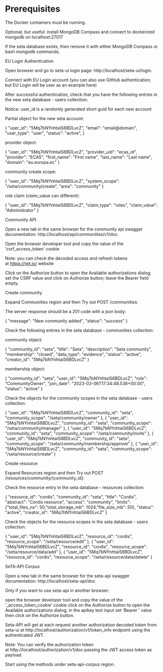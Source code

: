 # Prerequisites

The Docker containers must be running.

Optional, but useful: install MongoDB Compass and connect to dockerized mongodb on localhost:27017

If the seta database exists, then remove it with either MongoDB Compass or bash mongodb commands.

EU Login Authentication

Open browser and go to seta-ui login page: http://localhost/seta-ui/login.

Connect with EU Login account (you can also use GitHub authentication, but EU Login will be user as an example here)

After successful authentication, check that you have the following entries in the new seta database - users collection:

Notice: user_id is a randomly generated short guid for each new account

Partial object for the new seta account:

{
"user_id": "5Mq7bNYnhtaiS6BDLvcZ",
"email": "email@domain",
"user_type": "user",
"status": "active",
}


provider object:

{
"user_id": "5Mq7bNYnhtaiS6BDLvcZ",
"provider_uid": "ecas_id",
"provider": "ECAS",
"first_name": "First name",
"last_name": "Last name",
"domain": "eu.europa.ec"
}


community create scope:

{
"user_id": "5Mq7bNYnhtaiS6BDLvcZ",
"system_scope": "/seta/community/create",
"area": "community"
}


role claim (claim_value can different):

{
"user_id": "5Mq7bNYnhtaiS6BDLvcZ",
"claim_type": "roles",
"claim_value": "Administrator"
}


Community API

Open a new tab in the same browser for the community api swagger documentation: http://localhost/api/communities/v1/doc

Open the browser developer tool and copy the value of the 'csrf_access_token' cookie

Note: you can check the decoded access and refresh tokens at https://jwt.io/ website

Click on the Authorize button to open the Available authorizations dialog; set the CSRF value and click on Authorize button; leave the Bearer field empty.



Create community

Expand Communities region and then Try out POST /communities:



The server response should be a 201 code with a json body:

{ "message": "New community added", "status": "success" }


Check the following entries in the seta database - communities collection:

community object:

{
"community_id": "seta",
"title": "Seta",
"description": "Seta community",
"membership": "closed",
"data_type": "evidence",
"status": "active",
"creator_id": "5Mq7bNYnhtaiS6BDLvcZ"
}


membership object:

{
"community_id": "seta",
"user_id": "5Mq7bNYnhtaiS6BDLvcZ",
"role": "CommunityOwner",
"join_date": "2023-03-06T17:34:48.538+00:00",
"status": "active"
}


Check the objects for the community scopes in the seta database - users collection:

{
"user_id": "5Mq7bNYnhtaiS6BDLvcZ",
"community_id": "seta",
"community_scope": "/seta/community/owner"
},
{
"user_id": "5Mq7bNYnhtaiS6BDLvcZ",
"community_id": "seta",
"community_scope": "/seta/community/manager"
},
{
"user_id": "5Mq7bNYnhtaiS6BDLvcZ",
"community_id": "seta",
"community_scope": "/seta/community/invite"
},
{
"user_id": "5Mq7bNYnhtaiS6BDLvcZ",
"community_id": "seta",
"community_scope": "/seta/community/membership/approve"
},
{
"user_id": "5Mq7bNYnhtaiS6BDLvcZ",
"community_id": "seta",
"community_scope": "/seta/resource/create"
}


Create resource

Expand Resources region and then Try out POST /resources/community/{community_id}:



Check the resource entry in the seta database - resources collection:

{
"resource_id": "cordis",
"community_id": "seta",
"title": "Cordis",
"abstract": "Cordis resource",
"access": "community",
"limits": {"total_files_no": 50,"total_storage_mb": 1024,"file_size_mb": 50},
"status": "active",
"creator_id": "5Mq7bNYnhtaiS6BDLvcZ"
}


Check the objects for the resource scopes in the seta database - users collection:

{
"user_id": "5Mq7bNYnhtaiS6BDLvcZ",
"resource_id": "cordis",
"resource_scope": "/seta/resource/edit"
},
{
"user_id": "5Mq7bNYnhtaiS6BDLvcZ",
"resource_id": "cordis",
"resource_scope": "/seta/resource/data/add"
},
{
"user_id": "5Mq7bNYnhtaiS6BDLvcZ",
"resource_id": "cordis",
"resource_scope": "/seta/resource/data/delete"
}


SeTA-API Corpus

Open a new tab in the same browser for the seta-api swagger documentation: http://localhost/seta-api/doc



Only if you want to use seta-api in another browser:

open the browser developer tool and copy the value of the '_access_token_cookie' cookie
click on the Authorize button to open the Available authorizations dialog; in the apikey text input set 'Bearer ' value then click on the Authorize button.



Seta-API will get at each request another authorization decoded token from seta-ui at http://localhost/authorization/v1/token_info endpoint using the authenticated JWT.

Note: You can verify the authorization token at http://localhost/authorization/v1/doc passing the JWT access token as payload.

Start using the methods under seta-api-corpus region.